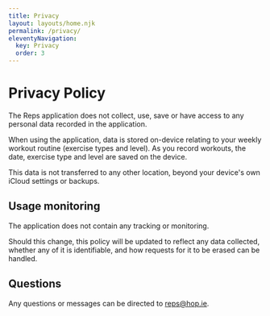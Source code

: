 ```yaml
---
title: Privacy
layout: layouts/home.njk
permalink: /privacy/
eleventyNavigation:
  key: Privacy
  order: 3
---
```


<div class="post-content">

<h1 id="privacy-policy">Privacy Policy</h1>

<p>The Reps application does not collect, use, save or have access to any personal data recorded in the application.</p>

<p>When using the application, data is stored on-device relating to your weekly workout routine (exercise types and level). As you record workouts, the date, exercise type and level are saved on the device.</p>

<p>This data is not transferred to any other location, beyond your device&#39;s own iCloud settings or backups.</p>

<h2 id="usage-monitoring">Usage monitoring</h2>

<p>The application does not contain any tracking or monitoring.</p>
<p>Should this change, this policy will be updated to reflect any data collected, whether any of it is identifiable, and how requests for it to be erased can be handled.</p>

<h2 id="questions">Questions</h2>

<p>Any questions or messages can be directed to <a href="mailto:reps@hop.ie">reps@hop.ie</a>.</p>

</div>
